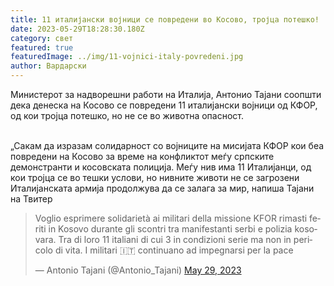 ```yaml
---
title: 11 италијански војници се повредени во Косово, тројца потешко!
date: 2023-05-29T18:28:30.180Z
category: свет
featured: true
featuredImage: ../img/11-vojnici-italy-povredeni.jpg
author: Вардарски
---
```

<!--StartFragment-->

Министерот за надворешни работи на Италија, Антонио Тајани соопшти дека денеска на Косово се повредени 11 италијански војници од КФОР, од кои тројца потешко, но не се во животна опасност.

\
„Сакам да изразам солидарност со војниците на мисијата КФОР кои беа повредени на Косово за време на конфликтот меѓу српските демонстранти и косовската полиција. Меѓу нив има 11 Италијанци, од кои тројца се во тешки услови, но нивните животи не се загрозени Италијанската армија продолжува да се залага за мир, напиша Тајани на Твитер

<!--EndFragment--><!--StartFragment-->

<blockquote class="twitter-tweet"><p lang="it" dir="ltr">Voglio esprimere solidarietà ai militari della missione KFOR rimasti feriti in Kosovo durante gli scontri tra manifestanti serbi e polizia kosovara. Tra di loro 11 italiani di cui 3 in condizioni serie ma non in pericolo di vita. I militari 🇮🇹 continuano ad impegnarsi per la pace</p>&mdash; Antonio Tajani (@Antonio_Tajani) <a href="https://twitter.com/Antonio_Tajani/status/1663226183515791360?ref_src=twsrc%5Etfw">May 29, 2023</a></blockquote> <script async src="https://platform.twitter.com/widgets.js" charset="utf-8"></script>

<!--EndFragment-->